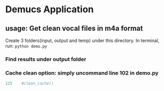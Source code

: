 # Demucs Application
## usage: Get clean vocal files in m4a format
Create 3 folders(input, output and temp) under this directory. In terminal, run: ``python demo.py``
### Find results under output folder
### Cache clean option: simply uncommand line 102 in demo.py
```python
125    #clean_cache()
```
